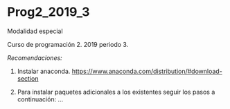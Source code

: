 # Prog2_2019_3
Modalidad especial

Curso de programación 2.  2019 periodo 3.

*Recomendaciones:*
1. Instalar anaconda. https://www.anaconda.com/distribution/#download-section

2. Para instalar paquetes adicionales a los existentes seguir los pasos a continuación: ...

